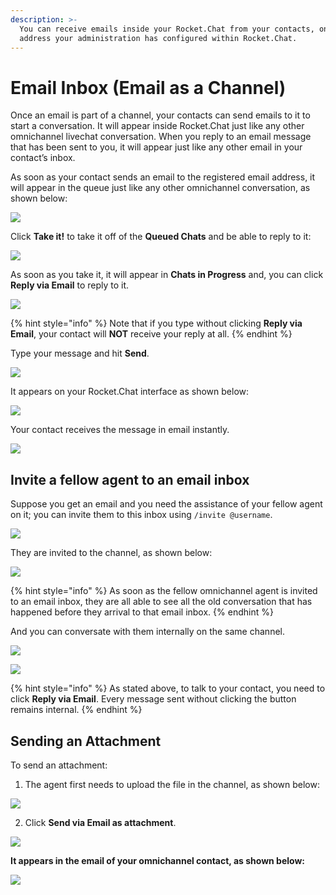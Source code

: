 ```yaml
---
description: >-
  You can receive emails inside your Rocket.Chat from your contacts, on an email
  address your administration has configured within Rocket.Chat.
---
```


# Email Inbox \(Email as a Channel\)

Once an email is part of a channel, your contacts can send emails to it to start a conversation. It will appear inside Rocket.Chat just like any other omnichannel livechat conversation. When you reply to an email message that has been sent to you, it will appear just like any other email in your contact’s inbox.

As soon as your contact sends an email to the registered email address, it will appear in the queue just like any other omnichannel conversation, as shown below:

![](../../../.gitbook/assets/image%20%28222%29.png)

Click **Take it!** to take it off of the **Queued Chats** and be able to reply to it:

![](../../../.gitbook/assets/image%20%28223%29.png)

As soon as you take it, it will appear in **Chats in Progress** and, you can click **Reply via Email** to reply to it.

![](../../../.gitbook/assets/image%20%28227%29.png)

{% hint style="info" %}
Note that if you type without clicking **Reply via Email**, your contact will **NOT** receive your reply at all.
{% endhint %}

Type your message and hit **Send**.

![](../../../.gitbook/assets/image%20%28226%29.png)

It appears on your Rocket.Chat interface as shown below:

![](../../../.gitbook/assets/image%20%28224%29.png)

Your contact receives the message in email instantly.

![](../../../.gitbook/assets/image%20%28225%29.png)

## Invite a fellow agent to an email inbox

Suppose you get an email and you need the assistance of your fellow agent on it; you can invite them to this inbox using `/invite @username`.

![](../../../.gitbook/assets/image%20%28245%29.png)

They are invited to the channel, as shown below:

![](../../../.gitbook/assets/image%20%28244%29.png)

{% hint style="info" %}
As soon as the fellow omnichannel agent is invited to an email inbox, they are all able to see all the old conversation that has happened before they arrival to that email inbox.
{% endhint %}

And you can conversate with them internally on the same channel.

![](../../../.gitbook/assets/image%20%28246%29.png)

![](../../../.gitbook/assets/image%20%28248%29.png)

{% hint style="info" %}
As stated above, to talk to your contact, you need to click **Reply via Email**. Every message sent without clicking the button remains internal.
{% endhint %}

## Sending an Attachment

To send an attachment:

1. The agent first needs to upload the file in the channel, as shown below:

![](../../../.gitbook/assets/image%20%28249%29.png)

2. Click **Send via Email as attachment**.

![](../../../.gitbook/assets/image%20%28247%29.png)

**It appears in the email of your omnichannel contact, as shown below:**

![](../../../.gitbook/assets/image%20%28251%29.png)

